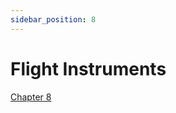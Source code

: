 ```yaml
---
sidebar_position: 8
---
```


# Flight Instruments

[Chapter 8](https://www.faa.gov/sites/faa.gov/files/10_phak_ch8.pdf)